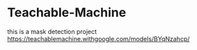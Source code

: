 # Teachable-Machine
this is a mask detection project
https://teachablemachine.withgoogle.com/models/BYqNzahcp/
